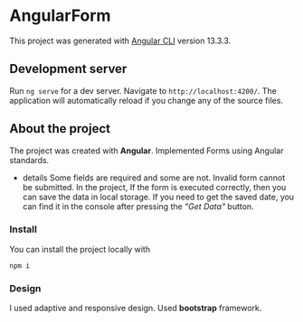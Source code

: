 # AngularForm

This project was generated with [Angular CLI](https://github.com/angular/angular-cli) version 13.3.3.

## Development server

Run `ng serve` for a dev server. Navigate to `http://localhost:4200/`. The application will automatically reload if you change any of the source files.

## About the project
The project was created with **Angular**. Implemented Forms using Angular standards.
 - details
Some fields are required and some are not. Invalid form cannot be submitted. In the project, If the form is executed correctly, then you can save the data in local storage. If you need to get the saved date, you can find it in the console after pressing the *"Get Data"* button. 

### Install
You can install the project locally with

```npm i ```

### Design
I used adaptive and responsive design. Used **bootstrap** framework.

